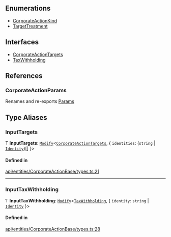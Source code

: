 ## Enumerations

- [CorporateActionKind](../../../../Enums/API/Entities/CorporateActionBase/Types/CorporateActionKind.md)
- [TargetTreatment](../../../../Enums/API/Entities/CorporateActionBase/Types/TargetTreatment.md)

## Interfaces

- [CorporateActionTargets](../../../../Interfaces/API/Entities/CorporateActionBase/Types/CorporateActionTargets.md)
- [TaxWithholding](../../../../Interfaces/API/Entities/CorporateActionBase/Types/TaxWithholding.md)

## References

### CorporateActionParams

Renames and re-exports [Params](../../../../Interfaces/API/Entities/CorporateActionBase/Params.md)

## Type Aliases

### InputTargets

Ƭ **InputTargets**: [`Modify`](../../../Types/Utils.md#modify)<[`CorporateActionTargets`](../../../../Interfaces/API/Entities/CorporateActionBase/Types/CorporateActionTargets.md), { `identities`: (`string` \| [`Identity`](../../../../Classes/API/Entities/Identity/Identity.md))[]  }\>

#### Defined in

[api/entities/CorporateActionBase/types.ts:21](https://github.com/PolymeshAssociation/polymesh-sdk/blob/15be87e8/src/api/entities/CorporateActionBase/types.ts#L21)

___

### InputTaxWithholding

Ƭ **InputTaxWithholding**: [`Modify`](../../../Types/Utils.md#modify)<[`TaxWithholding`](../../../../Interfaces/API/Entities/CorporateActionBase/Types/TaxWithholding.md), { `identity`: `string` \| [`Identity`](../../../../Classes/API/Entities/Identity/Identity.md)  }\>

#### Defined in

[api/entities/CorporateActionBase/types.ts:28](https://github.com/PolymeshAssociation/polymesh-sdk/blob/15be87e8/src/api/entities/CorporateActionBase/types.ts#L28)
